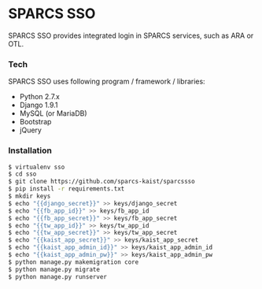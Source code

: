 # SPARCS SSO

SPARCS SSO provides integrated login in SPARCS services, such as ARA or OTL.

### Tech

SPARCS SSO uses following program / framework / libraries:
* Python 2.7.x
* Django 1.9.1
* MySQL (or MariaDB)
* Bootstrap
* jQuery


### Installation

```sh
$ virtualenv sso
$ cd sso
$ git clone https://github.com/sparcs-kaist/sparcssso
$ pip install -r requirements.txt
$ mkdir keys
$ echo "{{django_secret}}" >> keys/django_secret
$ echo "{{fb_app_id}}" >> keys/fb_app_id
$ echo "{{fb_app_secret}}" >> keys/fb_app_secret
$ echo "{{tw_app_id}}" >> keys/tw_app_id
$ echo "{{tw_app_secret}}" >> keys/tw_app_secret
$ echo "{{kaist_app_secret}}" >> keys/kaist_app_secret
$ echo "{{kaist_app_admin_id}}" >> keys/kaist_app_admin_id
$ echo "{{kaist_app_admin_pw}}" >> keys/kaist_app_admin_pw
$ python manage.py makemigration core
$ python manage.py migrate
$ python manage.py runserver
```

